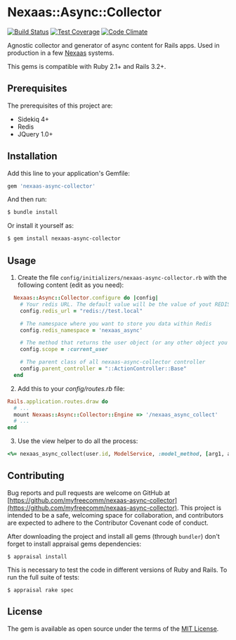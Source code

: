 # Nexaas::Async::Collector

[![Build Status](https://travis-ci.org/myfreecomm/nexaas-async-collector.svg?branch=master)](https://travis-ci.org/myfreecomm/nexaas-async-collector)
[![Test Coverage](https://codeclimate.com/github/myfreecomm/nexaas-async-collector/badges/coverage.svg)](https://codeclimate.com/github/myfreecomm/nexaas-async-collector/coverage)
[![Code Climate](https://codeclimate.com/github/myfreecomm/nexaas-async-collector/badges/gpa.svg)](https://codeclimate.com/github/myfreecomm/nexaas-async-collector)


Agnostic collector and generator of async content for Rails apps. Used in production in a few [Nexaas](www.nexaas.com) systems.

This gems is compatible with Ruby 2.1+ and Rails 3.2+.

## Prerequisites
The prerequisites of this project are:
  - Sidekiq 4+
  - Redis
  - JQuery 1.0+

## Installation
Add this line to your application's Gemfile:

```ruby
gem 'nexaas-async-collector'
```

And then run:

```bash
$ bundle install
```

Or install it yourself as:

```bash
$ gem install nexaas-async-collector
```

## Usage
1) Create the file `config/initializers/nexaas-async-collector.rb` with the following content (edit as you need):

```ruby
  Nexaas::Async::Collector.configure do |config|
    # Your redis URL. The default value will be the value of yout REDIS_URL env var
    config.redis_url = "redis://test.local"

    # The namespace where you want to store you data within Redis
    config.redis_namespace = 'nexaas_async'

    # The method that returns the user object (or any other object you want. It must respond to id method)
    config.scope = :current_user

    # The parent class of all nexaas-async-collector controller
    config.parent_controller = "::ActionController::Base"
  end
```

2) Add this to your *config/routes.rb* file:

```ruby
Rails.application.routes.draw do
  # ...
  mount Nexaas::Async::Collector::Engine => '/nexaas_async_collect'
  # ...
end
```

3) Use the view helper to do all the process:

```ruby
<%= nexaas_async_collect(user.id, ModelService, :model_method, [arg1, arg2]) %>
```

## Contributing
Bug reports and pull requests are welcome on GitHub at [https://github.com/myfreecomm/nexaas-async-collector](https://github.com/myfreecomm/nexaas-async-collector). This project is intended to be a safe, welcoming space for collaboration, and contributors are expected to adhere to the Contributor Covenant code of conduct.

After downloading the project and install all gems (through `bundler`) don't forget to install appraisal gems dependencies:

```
$ appraisal install
```

This is necessary to test the code in different versions of Ruby and Rails. To run the full suite of tests:

```
$ appraisal rake spec
```

## License
The gem is available as open source under the terms of the [MIT License](http://opensource.org/licenses/MIT).
